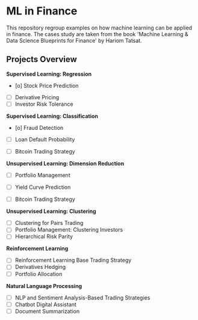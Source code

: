 # ML in Finance

This repository regroup examples on how machine learning can be applied 
in finance. The cases study are taken from the book 'Machine Learning & 
Data Science Blueprints for Finance' by Hariom Tatsat.

## Projects Overview

**Supervised Learning: Regression**

- [o] Stock Price Prediction
- [ ] Derivative Pricing
- [ ] Investor Risk Tolerance

**Supervised Learning: Classification**

- [o] Fraud Detection
- [ ] Loan Default Probability
- [ ] Bitcoin Trading Strategy


**Unsupervised Learning: Dimension Reduction**

- [ ] Portfolio Management
- [ ] Yield Curve Prediction
- [ ] Bitcoin Trading Strategy


**Unsupervised Learning: Clustering**

- [ ] Clustering for Pairs Trading
- [ ] Portfolio Management: Clustering Investors
- [ ] Hierarchical Risk Parity

**Reinforcement Learning**

- [ ] Reinforcement Learning Base Trading Strategy
- [ ] Derivatives Hedging
- [ ] Portfolio Allocation

**Natural Language Processing**

- [ ] NLP and Sentiment Analysis-Based Trading Strategies
- [ ] Chatbot Digital Assistant
- [ ] Document Summarization
